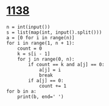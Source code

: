 # [1138](https://www.acmicpc.net/problem/1138)

```
n = int(input())
s = list(map(int, input().split()))
a = [0 for i in range(n)]
for i in range(1, n + 1):
    count = 0
    k = s[i - 1]
    for j in range(0, n):
        if count == k and a[j] == 0:
            a[j] = i
            break
        if a[j] == 0:
            count += 1
for b in a:
    print(b, end=' ')

```

